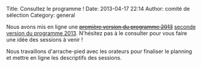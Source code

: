 Title: Consultez le programme !
Date: 2013-04-17 22:14
Author: comité de sélection
Category: general

Nous avons mis en ligne une <del>[première version du programme 2013][]</del> [seconde version du programme 2013][].
N'hésitez pas à le consulter pour vous faire une idée des sessions à venir !

Nous travaillons d'arrache-pied avec les orateurs pour finaliser le planning et mettre en ligne les descriptifs des sessions.

[première version du programme 2013]: /static/programme/programme-agile-france-2013-draft-1.pdf
[seconde version du programme 2013]: /static/programme/programme-agile-france-2013-draft-2.pdf
